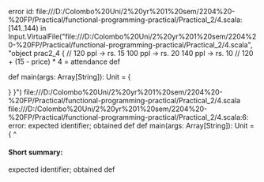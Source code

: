 error id: file:///D:/Colombo%20Uni/2%20yr%201%20sem/2204%20-%20FP/Practical/functional-programming-practical/Practical_2/4.scala:[141..144) in Input.VirtualFile("file:///D:/Colombo%20Uni/2%20yr%201%20sem/2204%20-%20FP/Practical/functional-programming-practical/Practical_2/4.scala", "object prac2_4 {
   // 120 ppl -> rs. 15    100 ppl -> rs. 20   140 ppl -> rs. 10
   // 120 + (15 - price) * 4 = attendance
   def 

   def main(args: Array[String]): Unit = {

   }
}")
file:///D:/Colombo%20Uni/2%20yr%201%20sem/2204%20-%20FP/Practical/functional-programming-practical/Practical_2/4.scala
file:///D:/Colombo%20Uni/2%20yr%201%20sem/2204%20-%20FP/Practical/functional-programming-practical/Practical_2/4.scala:6: error: expected identifier; obtained def
   def main(args: Array[String]): Unit = {
   ^
#### Short summary: 

expected identifier; obtained def